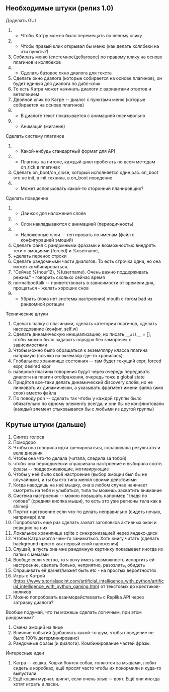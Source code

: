 ## Необходимые штуки (релиз 1.0)
Доделать GUI
1. + Чтобы Катру можно было перемещать по левому клику
2. + Чтобы правый клик открывал бы меню (как делать коллбеки на эти пункты?)
3. Собирать меню (системное/дебаговое) по правому клику на основе плагинов и коллбеков
4. + Сделать базовое окно диалога для текста
5. Сделать окно диалога (которые собирается на основе плагинов), он будет единый для диалога по дабл-клик
6. То есть Катра может начинать диалоги с вариантами ответов и ветвлением
7. Двойной клик по Катре -- диалог с пунктами меню (которые собирается на основе плагинов)
8. + В диалоге текст показывается с анимацией посимвольно
9. + Анимация (мигание)

Сделать систему плагинов
1. + Какой-нибудь стандартный формат для API
2. + Плагины на питоне, каждый цикл пробегать по всем методам on_tick в плагинах
3. Сделать on_boot/on_close, который исполняется один раз. on_boot это не init, в init техника, в on_boot поведение
4. + Может использовать какой-то сторонний планировщик?

Сделать поведение
1. + Движок для наложения слоёв
2. + Слои накладываются с анимацией (периодичность)
3. + Наложенные слои -- теггировать по именам (файл с конфигурацией эмоций)
4. Сделать файл с рандомными фразами и возможностью внедрять теги с эмоциями (forced) и %username,
5. +делать перенос строки
6. Сделать рандомными части диалогов. То есть строчка одна, но она может комбинироваться.
7. "Сейчас %(hour12), %(username). Очень важно поддерживать режим." - говорить сколько сейчас время
8. normalboottalk -- приветствовать в зависимости от времени дня, прощаться - желать хороших снов
9. + Убрать (пока нет системы настроения) mouth с тэгом bad из рандомной ротации

Технические штуки
1. Сделать папку с плагинами, сделать категории плагинов, сделать наследование (конфиг, self.w)
2. Сделать динамическую инициализацию, но писать `__all__` = [], чтобы можно было задавать порядок без заморочек с зависимостями
3. Чтобы можно было обращаться к экземпляру класса плагина напрямую (ссылка на экземляр где-то хранилась)
4. Глобальное хранилище состояния -- там будет текущий expr, forced expr, desired expr
5. наверное плагины говорения будут через очередь передавать диалоги на плагин отображения, очередь тоже в global state
6. Придётся всё-таки делать динамический discovery слоёв, но не линковать их динамически, а указывать фрагмент имени файла (имя слоя) вместо файла
7. По поводу pdn -- сделать так чтобы у каждой группы было обязательно по одному элементу всегда, и они бы не конфликтовали (каждый элемент стыковывался бы с любыми из другой группы)


## Крутые штуки (дальше)
1. Синтез голоса
2. Помодоро
3. Чтобы она говорила идти тренироваться, спрашивала результаты и вела дневник
4. Чтобы она что-то делала (читала, следила за тобой)
5. чтобы она периодически спрашивала настроение и выбирала соотв фразы -- поддерживающие, мотивирующие
6. Чтобы у неё было своё настроение (выбор эмоции был бы не случайным), и ты бы его типа менял своими действиями
7. Когда наводишь на неё мышку, она в любом случае начинает смотреть на тебя и улыбаться, типа ты можешь захватить внимание
8. Система настроения -- можно повышать например "гладя по голове" (средняя кнопка мыши), то есть это уже регионы тела как в shimeji
9. Портит настроение если что-то делать неправильно (сидеть ночью, например) или 
10. Попробовать ещё раз сделать захват заголовков активных окон и реакцию на них
11. Локальное хранилище sqlite с синхронизацией через яндекс-диск
12. Чтобы Катра могла чем-то заниматься. Хоть книгу читать (сделать background просто как первый слой наложения)
13. Слушай, а пусть она мне рандомную картинку показывает иногда из папки с мемами
14. Вообще если честно, то я хочу иметь возможность испортить ей настроение, сделать больно, неприятно, разозлить, обидеть
15. Спрашивать её да/нет/может быть etc - на простых вероятностях
16. Игры с Катрой (https://www.tutorialspoint.com/artificial_intelligence_with_python/artificial_intelligence_with_python_gaming.htm) от текстовых до крестиков-ноликов
17. Можно попробовать взаимодействовать с Replika API через затравку диалога?

Вообще подумай, что ты можешь сделать логичным, при этом рандомным?
1. Смена эмоций на лице
2. Влияние событий (добавлять какой-то шум, чтобы поведение не было 100% детерминировано)
3. Рандомные фразы (и диалоги). Комбинирование частей фразы.

Интересные идеи
1. Катра -- кошка. Кошки боятся собак, гоняются за мышами, любят сидеть в коробках, ещё просят часто чтобы их покормили и куда-то выпустили
2. Ещё кошки мурчат, шипят, если очень злые -- воят. Ещё они иногда хотят играть и ласки.